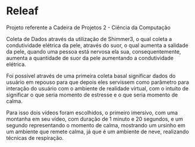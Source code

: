 # Releaf

Projeto referente a Cadeira de Projetos 2 - Ciência da Computação

Coleta de Dados através da utilização de Shimmer3, o qual coleta a condutividade elétrica da pele, através do suor, o qual aumenta a salidade da pele, quando uma pessoa está nervosa ela sua, consequentemente, aumenta a quantidade de suor da pele aumentando a condutividade elétrica.

Foi possível através de uma primeira coleta basal significar dados do usuário em repouso para que depois eles servissem como parâmetro para interação do usuário com o ambiente de realidade virtual, com o intuito de significar o que seria momento de estresse e o que seria momento de calma.

Para isso dois vídeos foram escolhidos, o primeiro imersivo, com uma montanha em seu vídeo, com duração de 1 minuto e 20 segundos, e um segundo representando o momento de calma, mostrando um ursinho em um ambiente que remete calma, já que é um ambiente de neve, realizando técnicas de respiração.

